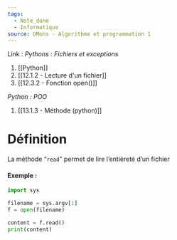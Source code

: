 ```yaml
---
tags:
  - Note_done
  - Informatique
source: UMons - Algorithme et programmation 1
---
```


Link :
_Pythons : Fichiers et exceptions_
1. [[Python]]
2. [[12.1.2 - Lecture d'un fichier]]
3. [[12.3.2 - Fonction open()]]

_Python : POO_
1. [[13.1.3 - Méthode (python)]]

# Définition
La méthode “`read`” permet de lire l’entièreté d’un fichier 

#### Exemple :
```python
import sys

filename = sys.argv[1]
f = open(filename)

content = f.read()
print(content)
```